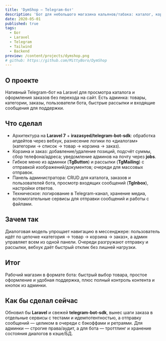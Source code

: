 ```yaml
---
title: 'DymShop — Telegram-бот'
description: 'Бот для небольшого магазина кальянов/табака: каталог, корзина и оформление заказа прямо в Telegram'
date: 2020-05-01
published: true
tags:
  - Бот
  - Laravel
  - Telegram
  - Tailwind
  - Backend
preview: /content/projects/dymshop.png
# github: https://github.com/MittyBoro/DymShop
---
```


## О проекте

Нативный Telegram-бот на Laravel для просмотра каталога и оформления заказов без перехода на сайт. Есть админка: товары, категории, заказы, пользователи бота, быстрые рассылки и входящие сообщения для поддержки.

## Что сделал

- Архитектура на **Laravel 7** + **irazasyed/telegram-bot-sdk**: обработка апдейтов через вебхук, разнесение логики по «диалогам» (категории → список → товар → корзина → заказ).
- Корзина и заказ: добавление/удаление позиций, подсчёт суммы, сбор телефона/адреса; уведомление админов на почту через **jobs**.
- Гибкое меню из админки (**TgButton**) и рассылки (**TgMailing**) с отправкой изображений/документов; очереди для массовых отправок.
- Панель администратора: CRUD для каталога, заказов и пользователей бота, просмотр входящих сообщений (**TgInbox**), настройки ответов.
- Техническое: логирование в Telegram-канал, хранение медиа, вспомогательные сервисы для отправки сообщений и работы с файлами.

## Зачем так

Диалоговая модель упрощает навигацию в мессенджере: пользователь идёт по цепочке «категория → товар → корзина → заказ», а админ управляет всем из одной панели. Очереди разгружают отправку и рассылки, вебхук даёт быстрый отклик без лишней нагрузки.

## Итог

Рабочий магазин в формате бота: быстрый выбор товара, простое оформление и удобная поддержка, плюс полный контроль контента и кнопок из админки.

## Как бы сделал сейчас

Обновил бы **Laravel** и свежей **telegram-bot-sdk**, вынес шаги заказа в отдельные сервисы с тестами и идемпотентностью, а отправку сообщений — целиком в очереди с бэкоффами и ретраями. Для админки — строгие права/аудит, а для бота — троттлинг и хранение состояния диалогов в кэше/БД.
